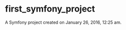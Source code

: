 first_symfony_project
=====================

A Symfony project created on January 26, 2016, 12:25 am.
